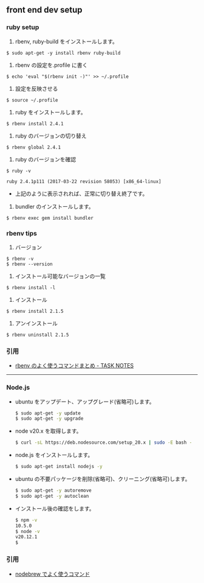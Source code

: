 ## front end dev setup

### ruby setup

1. rbenv, ruby-build をインストールします。

```
$ sudo apt-get -y install rbenv ruby-build
```

1. rbenv の設定を.profile に書く

```
$ echo 'eval "$(rbenv init -)"' >> ~/.profile
```

1. 設定を反映させる

```
$ source ~/.profile
```

1. ruby をインストールします。

```
$ rbenv install 2.4.1
```

1. ruby のバージョンの切り替え

```
$ rbenv global 2.4.1
```

1. ruby のバージョンを確認

```
$ ruby -v
```

```
ruby 2.4.1p111 (2017-03-22 revision 58053) [x86_64-linux]
```

- 上記のように表示されれば、正常に切り替え終了です。

1. bundler のインストールします。

```
$ rbenv exec gem install bundler
```

### rbenv tips

1. バージョン

```
$ rbenv -v
$ rbenv --version
```

1. インストール可能なバージョンの一覧

```
$ rbenv install -l
```

1. インストール

```
$ rbenv install 2.1.5
```

1. アンインストール

```
$ rbenv uninstall 2.1.5
```

### 引用

- [rbenv のよく使うコマンドまとめ - TASK NOTES](http://www.task-notes.com/entry/20141204/1417662000)

---

### Node.js

- ubuntu をアップデート、アップグレード(省略可)します。

  ```sh
  $ sudo apt-get -y update
  $ sudo apt-get -y upgrade
  ```

- node v20.x を取得します。

  ```sh
  $ curl -sL https://deb.nodesource.com/setup_20.x | sudo -E bash -
  ```

- node.js をインストールします。

  ```sh
  $ sudo apt-get install nodejs -y
  ```

- ubuntu の不要パッケージを削除(省略可)、クリーニング(省略可)します。

  ```sh
  $ sudo apt-get -y autoremove
  $ sudo apt-get -y autoclean
  ```

- インストール後の確認をします。

  ```sh
  $ npm -v
  10.5.0
  $ node -v
  v20.12.1
  $
  ```

### 引用

- [nodebrew でよく使うコマンド](https://qiita.com/suisuina/items/c5c4e4b9f55a8615a542)

```

```
